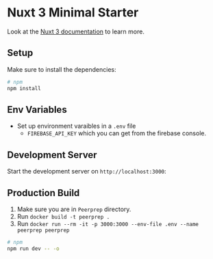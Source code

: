 # Nuxt 3 Minimal Starter

Look at the [Nuxt 3 documentation](https://nuxt.com/docs/getting-started/introduction) to learn more.

## Setup

Make sure to install the dependencies:

```bash
# npm
npm install
```

## Env Variables
- Set up environment varaibles in a `.env` file
  - `FIREBASE_API_KEY` which you can get from the firebase console.


## Development Server

Start the development server on `http://localhost:3000`:

## Production Build
1. Make sure you are in `Peerprep` directory.
2. Run `docker build -t peerprep .`
3. Run `docker run --rm -it -p 3000:3000 --env-file .env --name peerprep peerprep`

```bash
# npm
npm run dev -- -o
```
